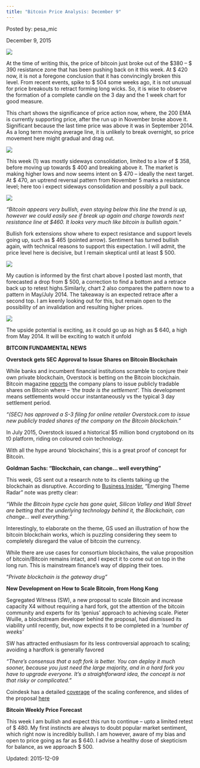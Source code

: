 ```yaml
---
title: "Bitcoin Price Analysis: December 9"
---
```


Posted by: pesa_mic 

<span>December 9, 2015</span>

<img src="https://gir.pub/deepdotweb/imgs/2015/12/11.jpg">

<p>At the time of writing this, the price of bitcoin just broke out of the $380 &#8211; $ 390 resistance zone that has been pushing back on it this week. At $ 420 now, it is not a foregone conclusion that it has convincingly broken this level. From recent events, spike to $ 504 some weeks ago, it is not unusual for price breakouts to retract forming long wicks. So, it is wise to observe the formation of a complete candle on the 3 day and the 1 week chart for good measure.</p>
<p>This chart shows the significance of price action now, where, the 200 EMA is currently supporting price, after the run up in November broke above it. Significant because the last time price was above it was in September 2014. As a long term moving average line, it is unlikely to break overnight, so price movement here might gradual and drag out.</p>

<img src="https://gir.pub/deepdotweb/imgs/2015/12/21.jpg">

<p>This week (1) was mostly sideways consolidation, limited to a low of $ 358, before moving up towards $ 400 and breaking above it. The market is making higher lows and now seems intent on $ 470 &#8211; ideally the next target. At $ 470, an uptrend reversal pattern from November 5 marks a resistance level; here too i expect sideways consolidation and possibly a pull back.</p>

<img src="https://gir.pub/deepdotweb/imgs/2015/12/31.jpg">

<p><em>“Bitcoin appears very bullish, even staying below this line the trend is up, however we could easily see if break up again and charge towards next resistance line at $460. It looks very much like bitcoin is bullish again.”</em></p>
<p>Bullish fork extensions show where to expect resistance and support levels going up, such as $ 465 (pointed arrow). Sentiment has turned bullish again, with technical reasons to support this expectation. I will admit, the price level here is decisive, but I remain skeptical until at least $ 500.</p>

<img src="https://gir.pub/deepdotweb/imgs/2015/12/4.jpg">

<p>My caution is informed by the first chart above I posted last month, that forecasted a drop from $ 500, a correction to find a bottom and a retrace back up to retest highs.Similarly, chart 2 also compares the pattern now to a pattern in May/July 2014. The takeaway is an expected retrace after a second top. I am keenly looking out for this, but remain open to the possibility of an invalidation and resulting higher prices.</p>

<img src="https://gir.pub/deepdotweb/imgs/2015/12/6.png">

<p>The upside potential is exciting, as it could go up as high as $ 640, a high from May 2014. It will be exciting to watch it unfold</p>
<p><strong>BITCOIN FUNDAMENTAL NEWS</strong></p>
<p><strong>Overstock gets SEC Approval to Issue Shares on Bitcoin Blockchain</strong></p>
<p>While banks and incumbent financial institutions scramble to conjure their own private blockchain, Overstock is betting on the Bitcoin blockchain. Bitcoin magazine <a href="https://bitcoinmagazine.com/articles/sec-approves-overstock-com-s-filing-to-issue-shares-using-bitcoin-blockchain-1449539558">reports</a> the company plans to issue publicly tradable shares on Bitcoin where &#8211; <em>‘the trade is the settlement’. </em>This development means settlements would occur instantaneously vs the typical 3 day settlement period.</p>
<p><em>“(SEC) has approved a S-3 filing for online retailer Overstock.com to issue new publicly traded shares of the company on the Bitcoin blockchain.”</em></p>
<p>In July 2015, Overstock issued a historical $5 million bond cryptobond on its t0 platform, riding on coloured coin technology.</p>
<p>With all the hype around ‘blockchains’, this is a great proof of concept for Bitcoin.</p>
<p><strong>Goldman Sachs: “Blockchain, can change&#8230; well everything”</strong></p>
<p>This week, GS sent out a research note to its clients talking up the blockchain as disruptive. According to <a href="http://www.businessinsider.de/goldman-sachs-the-blockchain-can-change-well-everything-2015-12?r=UK&amp;IR=T">Business Insider</a>, &#8220;Emerging Theme Radar&#8221; note was pretty clear:</p>
<p><em>&#8220;While the Bitcoin hype cycle has gone quiet, Silicon Valley and Wall Street are betting that the underlying technology behind it, the Blockchain, can change&#8230; well everything.&#8221;</em></p>
<p>Interestingly, to elaborate on the theme, GS used an illustration of how the bitcoin blockchain works, which is puzzling considering they seem to completely disregard the value of bitcoin the currency.</p>
<p>While there are use cases for consortium blockchains, the value proposition of bitcoin/Bitcoin remains intact, and I expect it to come out on top in the long run. This is mainstream finance’s way of dipping their toes.</p>
<p>“<em>Private blockchain is the gateway drug”</em></p>
<p><strong>New Development on How to Scale Bitcoin, from Hong Kong</strong></p>
<p>Segregated Witness (SW), a new proposal to scale Bitcoin and increase capacity X4 without requiring a hard fork, got the attention of the bitcoin community and experts for its ‘genius’ approach to achieving scale. Pieter Wuille, a blockstream developer behind the proposal, had dismissed its viability until recently, but, now expects it to be completed in a <em>‘number of weeks’</em></p>
<p>SW has attracted enthusiasm for its less controversial approach to scaling; avoiding a hardfork is generally favored</p>
<p><em>“There’s consensus that a soft fork is better. You can deploy it much sooner, because you just need the large majority, and in a hard fork you have to upgrade everyone. It’s a straightforward idea, the concept is not that risky or complicated.”</em></p>
<p>Coindesk has a detailed <a href="http://www.coindesk.com/segregated-witness-bitcoin-block-size-debate/">coverage</a> of the scaling conference, and slides of the proposal <a href="https://prezi.com/lyghixkrguao/segregated-witness-and-deploying-it-for-bitcoin/">here</a></p>
<p><strong>Bitcoin Weekly Price Forecast</strong></p>
<p>This week I am bullish and expect this run to continue &#8211; upto a limited retest of $ 480. My first instincts are always to doubt popular market sentiment, which right now is incredibly bullish. I am however, aware of my bias and open to price going as far as $ 640. I advise a healthy dose of skepticism for balance, as we approach $ 500.</p>

Updated: 2015-12-09

